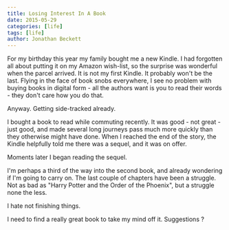 ```yaml
---
title: Losing Interest In A Book
date: 2015-05-29
categories: [life]
tags: [life]
author: Jonathan Beckett
---
```


For my birthday this year my family bought me a new Kindle. I had forgotten all about putting it on my Amazon wish-list, so the surprise was wonderful when the parcel arrived. It is not my first Kindle. It probably won't be the last. Flying in the face of book snobs everywhere, I see no problem with buying books in digital form - all the authors want is you to read their words - they don't care how you do that.

Anyway. Getting side-tracked already.

I bought a book to read while commuting recently. It was good - not great - just good, and made several long journeys pass much more quickly than they otherwise might have done. When I reached the end of the story, the Kindle helpfully told me there was a sequel, and it was on offer.

Moments later I began reading the sequel.

I'm perhaps a third of the way into the second book, and already wondering if I'm going to carry on. The last couple of chapters have been a struggle. Not as bad as "Harry Potter and the Order of the Phoenix", but a struggle none the less.

I hate not finishing things.

I need to find a really great book to take my mind off it. Suggestions ?
